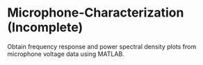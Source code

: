 # Microphone-Characterization (Incomplete)
Obtain frequency response and power spectral density plots from microphone voltage data using MATLAB.
